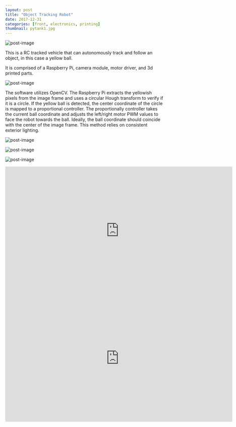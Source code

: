 ```yaml
---
layout: post
title: "Object Tracking Robot"
date: 2017-12-31
categories: [front, electronics, printing]
thumbnail: pytank1.jpg
---
```



![post-image]({{site.url}}/assets/pytank1.jpg)

This is a RC tracked vehicle that can autonomously track and follow an object, in this case a yellow ball.

It is comprised of a Raspberry Pi, camera module, motor driver, and 3d printed parts.

![post-image]({{site.url}}/assets/pytank2.jpg)

The software utilizes OpenCV.
The Raspberry Pi extracts the yellowish pixels from the image frame and uses a circular Hough transform to verify if it is a circle.
If the yellow ball is detected, the center coordinate of the circle is mapped to a proportional controller. The proportionally controller takes the current ball coordinate and adjusts the left/right motor PWM values to face the robot towards the ball. Ideally, the ball coordinate should coincide with the center of the image frame.
This method relies on consistent exterior lighting.

![post-image]({{site.url}}/assets/pytank3.jpg)

![post-image]({{site.url}}/assets/pytank4.jpg)

![post-image]({{site.url}}/assets/pytank5.jpg)

<iframe width="720" height="405" src="https://www.youtube.com/embed/Fyp27L07shM" frameborder="0" gesture="media" allow="encrypted-media" allowfullscreen></iframe>

<br>

<iframe width="720" height="405" src="https://www.youtube.com/embed/M8-tdnEpVJU" frameborder="0" gesture="media" allow="encrypted-media" allowfullscreen></iframe>
